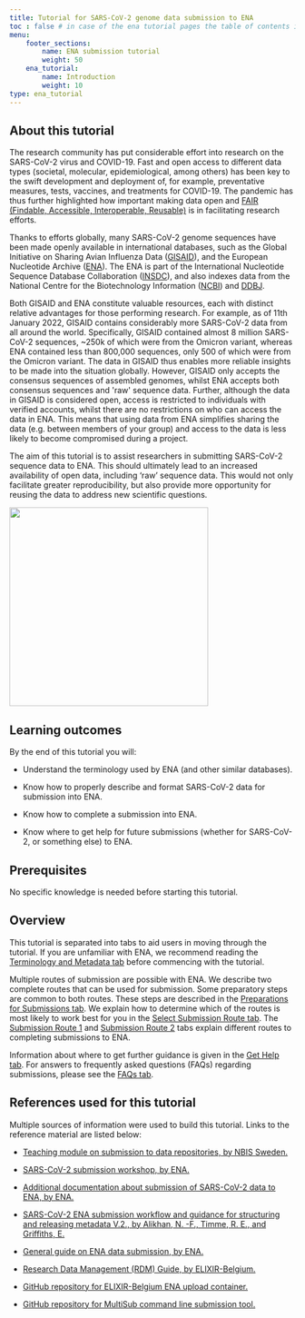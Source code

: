 ```yaml
---
title: Tutorial for SARS-CoV-2 genome data submission to ENA
toc : false # in case of the ena tutorial pages the table of contents is inserted inside the template, ena_tutorial
menu:
    footer_sections:
        name: ENA submission tutorial
        weight: 50
    ena_tutorial:
        name: Introduction
        weight: 10
type: ena_tutorial
---
```


## About this tutorial

The research community has put considerable effort into research on the SARS-CoV-2 virus and COVID-19. Fast and open access to different data types (societal, molecular, epidemiological, among others) has been key to the swift development and deployment of, for example, preventative measures, tests, vaccines, and treatments for COVID-19. The pandemic has thus further highlighted how important making data open and [FAIR (Findable, Accessible, Interoperable, Reusable)](https://www.go-fair.org/fair-principles/) is in facilitating research efforts.

Thanks to efforts globally, many SARS-CoV-2 genome sequences have been made openly available in international databases, such as the Global Initiative on Sharing Avian Influenza Data ([GISAID](https://www.gisaid.org)), and the European Nucleotide Archive ([ENA](https://www.ebi.ac.uk/ena/browser/home)). The ENA is part of the International Nucleotide Sequence Database Collaboration ([INSDC](https://www.insdc.org)), and also indexes data from the National Centre for the Biotechnology Information ([NCBI](https://www.ncbi.nlm.nih.gov/)) and [DDBJ](https://www.ddbj.nig.ac.jp).

Both GISAID and ENA constitute valuable resources, each with distinct relative advantages for those performing research. For example, as of 11th January 2022, GISAID contains considerably more SARS-CoV-2 data from all around the world. Specifically, GISAID contained almost 8 million SARS-CoV-2 sequences, ~250k of which were from the Omicron variant, whereas ENA contained less than 800,000 sequences, only 500 of which were from the Omicron variant. The data in GISAID thus enables more reliable insights to be made into the situation globally. However, GISAID only accepts the consensus sequences of assembled genomes, whilst ENA accepts both consensus sequences and 'raw' sequence data. Further, although the data in GISAID is considered open, access is restricted to individuals with verified accounts, whilst there are no restrictions on who can access the data in ENA. This means that using data from ENA simplifies sharing the data (e.g. between members of your group) and access to the data is less likely to become compromised during a project.

The aim of this tutorial is to assist researchers in submitting SARS-CoV-2 sequence data to ENA. This should ultimately lead to an increased availability of open data, including ‘raw’ sequence data. This would not only facilitate greater reproducibility, but also provide more opportunity for reusing the data to address new scientific questions.

<div class="text-center">
  <img src="/img/ena_tutorial/ENA_logo_2021.png" width="350" class="rounded">
</div>

## Learning outcomes

By the end of this tutorial you will:

* Understand the terminology used by ENA (and other similar databases).

* Know how to properly describe and format SARS-CoV-2 data for submission into ENA.

* Know how to complete a submission into ENA.

* Know where to get help for future submissions (whether for SARS-CoV-2, or something else) to ENA.

## Prerequisites

No specific knowledge is needed before starting this tutorial.

## Overview

This tutorial is separated into tabs to aid users in moving through the tutorial. If you are unfamiliar with ENA, we recommend reading the [Terminology and Metadata tab](/support_services/tutorial_ena/tutorial_ena_terminology) before commencing with the tutorial.

Multiple routes of submission are possible with ENA. We describe two complete routes that can be used for submission. Some preparatory steps are common to both routes. These steps are described in the [Preparations for Submissions tab](/support_services/tutorial_ena/tutorial_ena_subprep). We explain how to determine which of the routes is most likely to work best for you in the [Select Submission Route tab](/support_services/tutorial_ena/tutorial_ena_selectsub). The [Submission Route 1](/support_services/tutorial_ena/tutorial_ena_subroute1) and [Submission Route 2](/support_services/tutorial_ena/tutorial_ena_subroute2) tabs explain different routes to completing submissions to ENA.

Information about where to get further guidance is given in the [Get Help tab](/support_services/tutorial_ena/tutorial_ena_contact). For answers to frequently asked questions (FAQs) regarding submissions, please see the [FAQs tab](/support_services/tutorial_ena/tutorial_ena_faqs).

## References used for this tutorial

Multiple sources of information were used to build this tutorial. Links to the reference material are listed below:

* [Teaching module on submission to data repositories, by NBIS Sweden.](https://nbisweden.github.io/module-repository-submission-dm-practices/)

* [SARS-CoV-2 submission workshop, by ENA.](https://ena-covid19-docs.readthedocs.io/en/latest/submission_workshop/getting_started.html)

* [Additional documentation about submission of SARS-CoV-2 data to ENA, by ENA.](https://ena-covid19-docs.readthedocs.io/en/latest/index.html)

* [SARS-CoV-2 ENA submission workflow and guidance for structuring and releasing metadata V.2., by Alikhan, N. -F., Timme, R. E., and Griffiths, E.](https://www.protocols.io/view/sars-cov-2-ena-submission-workflow-guidance-for-st-buqnnvve)

* [General guide on ENA data submission, by ENA.](https://ena-docs.readthedocs.io/en/latest/submit/general-guide.html)

* [Research Data Management (RDM) Guide, by ELIXIR-Belgium.](https://rdm.elixir-belgium.org/covid-19/index.html)

* [GitHub repository for ELIXIR-Belgium ENA upload container.](https://github.com/ELIXIR-Belgium/ena-upload-container)

* [GitHub repository for MultiSub command line submission tool.](https://github.com/maximilianh/multiSub)
